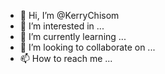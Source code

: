 - 👋 Hi, I’m @KerryChisom
- 👀 I’m interested in ...
- 🌱 I’m currently learning ...
- 💞️ I’m looking to collaborate on ...
- 📫 How to reach me ...

<!---
KerryChisom/KerryChisom is a ✨ special ✨ repository because its `README.md` (this file) appears on your GitHub profile.
You can click the Preview link to take a look at your changes.
--->
